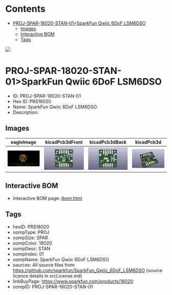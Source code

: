



Contents
========

* [PROJ-SPAR-18020-STAN-01>SparkFun Qwiic 6DoF LSM6DSO](#proj-spar-18020-stan-01sparkfun-qwiic-6dof-lsm6dso)
	* [Images](#images)
	* [Interactive BOM](#interactive-bom)
	* [Tags](#tags)
  
![][im]
# PROJ-SPAR-18020-STAN-01>SparkFun Qwiic 6DoF LSM6DSO

- ID: PROJ-SPAR-18020-STAN-01
- Hex ID: PRS18020
- Name: SparkFun Qwiic 6DoF LSM6DSO
- Description: 

## Images
  
  

|eagleImage|kicadPcb3dFront|kicadPcb3dBack|kicadPcb3d|
| :---: | :---: | :---: | :---: |
|[![eagleImage](eagleImage_140.png)](eagleImage_.png)|[![kicadPcb3dFront](kicadPcb3dFront_140.png)](kicadPcb3dFront_.png)|[![kicadPcb3dBack](kicadPcb3dBack_140.png)](kicadPcb3dBack_.png)|[![kicadPcb3d](kicadPcb3d_140.png)](kicadPcb3d_.png)|

## Interactive BOM

- Interactive BOM page: [ibom.html](kicad/bom/ibom.html)

## Tags

- hexID: PRS18020
- oompType: PROJ
- oompSize: SPAR
- oompColor: 18020
- oompDesc: STAN
- oompIndex: 01
- oompName: SparkFun Qwiic 6DoF LSM6DSO
- sources: All source files from https://github.com/sparkfun/SparkFun_Qwiic_6DoF_LSM6DSO (source licence details in srcLicense.md)
- linkBuyPage: https://www.sparkfun.com/products/18020
- oompID: PROJ-SPAR-18020-STAN-01



[im]: kicadPcb3d_450.png
